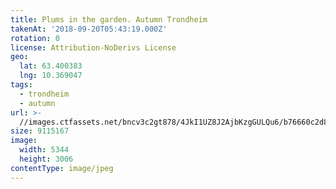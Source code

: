 ```yaml
---
title: Plums in the garden. Autumn Trondheim
takenAt: '2018-09-20T05:43:19.000Z'
rotation: 0
license: Attribution-NoDerivs License
geo:
  lat: 63.400383
  lng: 10.369047
tags:
  - trondheim
  - autumn
url: >-
  //images.ctfassets.net/bncv3c2gt878/4JkI1UZ8J2AjbKzgGULQu6/b76660c2d85dc1d5421088d6c80d6df5/plums-in-the-garden-autumn-trondheim_44755172612_o
size: 9115167
image:
  width: 5344
  height: 3006
contentType: image/jpeg
---
```


